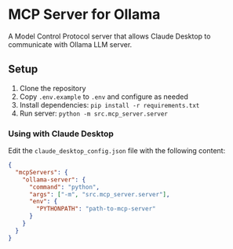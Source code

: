 # MCP Server for Ollama

A Model Control Protocol server that allows Claude Desktop to communicate with Ollama LLM server.

## Setup

1. Clone the repository
2. Copy `.env.example` to `.env` and configure as needed
3. Install dependencies: `pip install -r requirements.txt`
4. Run server: `python -m src.mcp_server.server`

### Using with Claude Desktop

Edit the `claude_desktop_config.json` file with the following content:

```json
{
  "mcpServers": {
    "ollama-server": {
      "command": "python",
      "args": ["-m", "src.mcp_server.server"],
      "env": {
        "PYTHONPATH": "path-to-mcp-server"
      }
    }
  }
}
```
